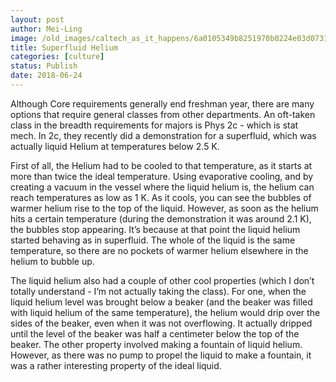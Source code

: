 ```yaml
---
layout: post
author: Mei-Ling
image: /old_images/caltech_as_it_happens/6a0105349b8251970b0224e03d0731200d.png
title: Superfluid Helium
categories: [culture]
status: Publish
date: 2018-06-24
---
```


Although Core requirements generally end freshman year, there are many options that require general classes from other departments. An oft-taken class in the breadth requirements for majors is Phys 2c - which is stat mech. In 2c, they recently did a demonstration for a superfluid, which was actually liquid Helium at temperatures below 2.5 K.

First of all, the Helium had to be cooled to that temperature, as it starts at more than twice the ideal temperature. Using evaporative cooling, and by creating a vacuum in the vessel where the liquid helium is, the helium can reach temperatures as low as 1 K. As it cools, you can see the bubbles of warmer helium rise to the top of the liquid. However, as soon as the helium hits a certain temperature (during the demonstration it was around 2.1 K), the bubbles stop appearing. It’s because at that point the liquid helium started behaving as in superfluid. The whole of the liquid is the same temperature, so there are no pockets of warmer helium elsewhere in the helium to bubble up.

The liquid helium also had a couple of other cool properties (which I don’t totally understand - I’m not actually taking the class). For one, when the liquid helium level was brought below a beaker (and the beaker was filled with liquid helium of the same temperature), the helium would drip over the sides of the beaker, even when it was not overflowing. It actually dripped until the level of the beaker was half a centimeter below the top of the beaker. The other property involved making a fountain of liquid helium. However, as there was no pump to propel the liquid to make a fountain, it was a rather interesting property of the ideal liquid.

